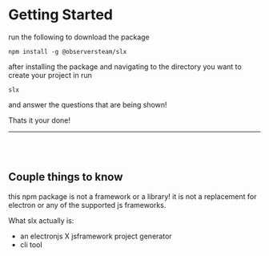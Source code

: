 # Getting Started

run the following to download the package

```
npm install -g @observersteam/slx
```

after installing the package and navigating to the directory you want to create your project in run

```
slx
```

and answer the questions that are being shown!

Thats it your done!

---

<br>
<br>

## Couple things to know

this npm package is not a framework or a library! it is not a replacement for electron or any of the supported js frameworks.

What slx actually is:

- an electronjs X jsframework project generator
- cli tool
